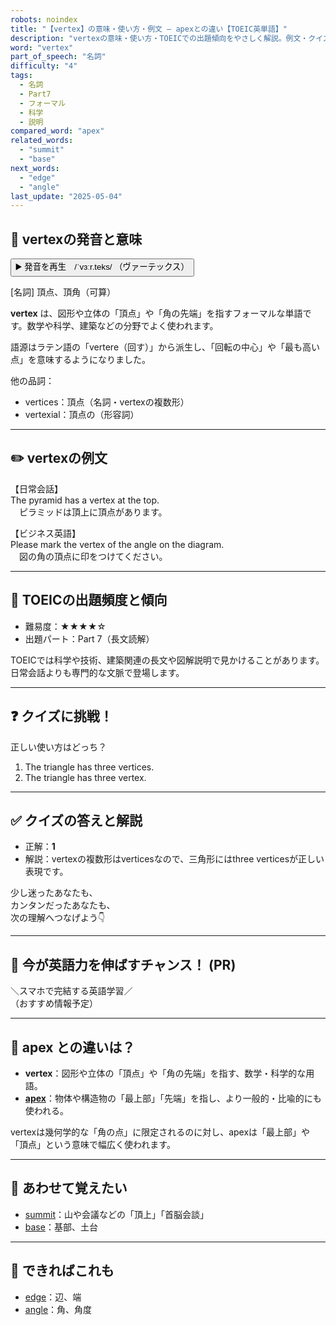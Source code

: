 ```yaml
---
robots: noindex
title: "【vertex】の意味・使い方・例文 ― apexとの違い【TOEIC英単語】"
description: "vertexの意味・使い方・TOEICでの出題傾向をやさしく解説。例文・クイズ付きでapexとの違いもわかりやすく学べます。"
word: "vertex"
part_of_speech: "名詞"
difficulty: "4"
tags:
  - 名詞
  - Part7
  - フォーマル
  - 科学
  - 説明
compared_word: "apex"
related_words:
  - "summit"
  - "base"
next_words:
  - "edge"
  - "angle"
last_update: "2025-05-04"
---
```


## 🔰 vertexの発音と意味

<button class="play-audio" onclick="playTTS('vertex')">
  <span class="play-audio-main">
    ▶️ 発音を再生　/ˈvɜːr.teks/
  </span>
  <span class="play-audio-sub">
    （ヴァーテックス）
  </span>
</button>

[名詞] 頂点、頂角（可算）

**vertex** は、図形や立体の「頂点」や「角の先端」を指すフォーマルな単語です。数学や科学、建築などの分野でよく使われます。

語源はラテン語の「vertere（回す）」から派生し、「回転の中心」や「最も高い点」を意味するようになりました。

他の品詞：  
- vertices：頂点（名詞・vertexの複数形）
- vertexial：頂点の（形容詞）

---

## ✏️ vertexの例文

【日常会話】  
The pyramid has a vertex at the top.  
　ピラミッドは頂上に頂点があります。

【ビジネス英語】  
Please mark the vertex of the angle on the diagram.  
　図の角の頂点に印をつけてください。

---

## 🎯 TOEICの出題頻度と傾向

- 難易度：★★★★☆
- 出題パート：Part 7（長文読解）

TOEICでは科学や技術、建築関連の長文や図解説明で見かけることがあります。日常会話よりも専門的な文脈で登場します。

---

## ❓ クイズに挑戦！

正しい使い方はどっち？

1. The triangle has three vertices.  
2. The triangle has three vertex.

---

## ✅ クイズの答えと解説

- 正解：**1**
- 解説：vertexの複数形はverticesなので、三角形にはthree verticesが正しい表現です。

少し迷ったあなたも、  
カンタンだったあなたも、  
次の理解へつなげよう👇️

---

## 🚀 今が英語力を伸ばすチャンス！ (PR)

<div class="info-center">
＼スマホで完結する英語学習／<br>  
（おすすめ情報予定）
</div>

---

## 🤔  apex との違いは？

- **vertex**：図形や立体の「頂点」や「角の先端」を指す、数学・科学的な用語。
- **[apex](/apex)**：物体や構造物の「最上部」「先端」を指し、より一般的・比喩的にも使われる。

vertexは幾何学的な「角の点」に限定されるのに対し、apexは「最上部」や「頂点」という意味で幅広く使われます。

---

## 🧩 あわせて覚えたい

- [summit](/summit)：山や会議などの「頂上」「首脳会談」
- [base](/base)：基部、土台

---

## 📖 できればこれも

- [edge](/edge)：辺、端
- [angle](/angle)：角、角度

<!-- cvid: aid34_bid47 -->

